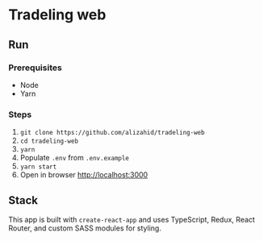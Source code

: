 # Tradeling web

## Run

### Prerequisites

- Node
- Yarn

### Steps

1. `git clone https://github.com/alizahid/tradeling-web`
2. `cd tradeling-web`
3. `yarn`
4. Populate `.env` from `.env.example`
5. `yarn start`
6. Open in browser [http://localhost:3000](http://localhost:3000)

## Stack

This app is built with `create-react-app` and uses TypeScript, Redux, React Router, and custom SASS modules for styling.
